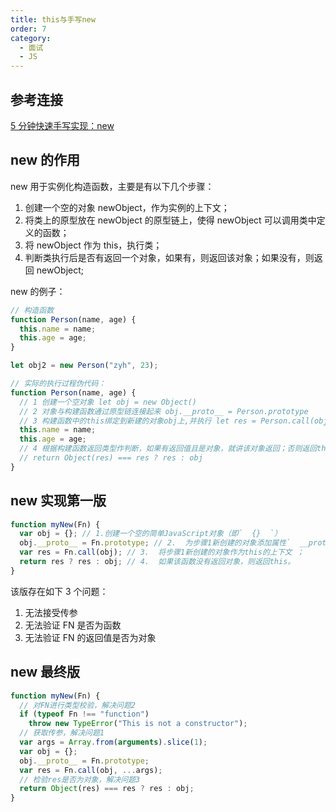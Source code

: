 ```yaml
---
title: this与手写new
order: 7
category:
  - 面试
  - JS
---
```


## 参考连接

[5 分钟快速手写实现：new](https://juejin.cn/post/7080187400298692644#heading-2)

## new 的作用

new 用于实例化构造函数，主要是有以下几个步骤：

1. 创建一个空的对象 newObject，作为实例的上下文；
2. 将类上的原型放在 newObject 的原型链上，使得 newObject 可以调用类中定义的函数；
3. 将 newObject 作为 this，执行类；
4. 判断类执行后是否有返回一个对象，如果有，则返回该对象；如果没有，则返回 newObject;

new 的例子：

```js
// 构造函数
function Person(name, age) {
  this.name = name;
  this.age = age;
}

let obj2 = new Person("zyh", 23);

// 实际的执行过程伪代码：
function Person(name, age) {
  // 1 创建一个空对象 let obj = new Object()
  // 2 对象与构建函数通过原型链连接起来 obj.__proto__ = Person.prototype
  // 3 构建函数中的this绑定到新建的对象obj上,并执行 let res = Person.call(obj,name,age)
  this.name = name;
  this.age = age;
  // 4 根据构建函数返回类型作判断，如果有返回值且是对象，就讲该对象返回；否则返回this
  // return Object(res) === res ? res : obj
}
```

## new 实现第一版

```js
function myNew(Fn) {
  var obj = {}; // 1.创建一个空的简单JavaScript对象（即`  {}  `）
  obj.__proto__ = Fn.prototype; // 2.  为步骤1新创建的对象添加属性`  __proto__  `，将该属性链接至构造函数的原型对象 ；
  var res = Fn.call(obj); // 3.  将步骤1新创建的对象作为this的上下文 ；
  return res ? res : obj; // 4.  如果该函数没有返回对象，则返回this。
}
```

该版存在如下 3 个问题：

1. 无法接受传参
2. 无法验证 FN 是否为函数
3. 无法验证 FN 的返回值是否为对象

## new 最终版

```js
function myNew(Fn) {
  // 对FN进行类型校验，解决问题2
  if (typeof Fn !== "function")
    throw new TypeError("This is not a constructor");
  // 获取传参，解决问题1
  var args = Array.from(arguments).slice(1);
  var obj = {};
  obj.__proto__ = Fn.prototype;
  var res = Fn.call(obj, ...args);
  // 检验res是否为对象，解决问题3
  return Object(res) === res ? res : obj;
}
```
